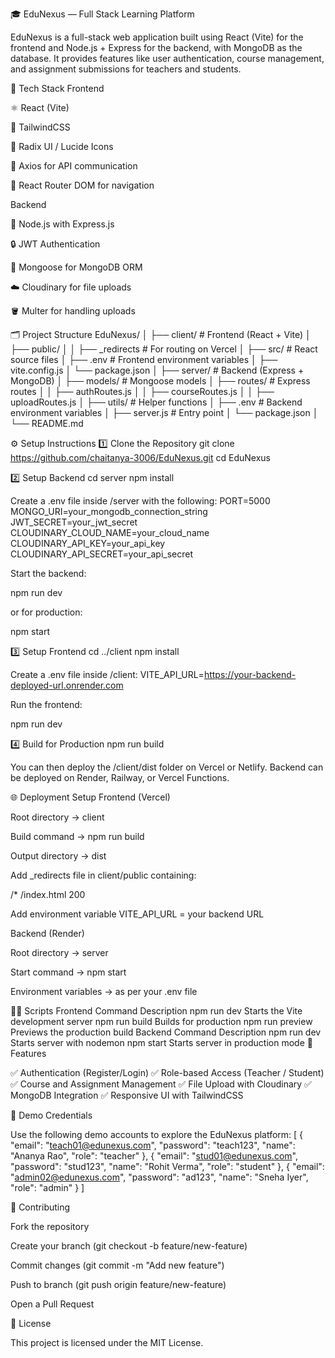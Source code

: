 🎓 EduNexus — Full Stack Learning Platform

EduNexus is a full-stack web application built using React (Vite) for the frontend and Node.js + Express for the backend, with MongoDB as the database.
It provides features like user authentication, course management, and assignment submissions for teachers and students.

🚀 Tech Stack
Frontend

⚛️ React (Vite)

💨 TailwindCSS

🎨 Radix UI / Lucide Icons

🔄 Axios for API communication

🌈 React Router DOM for navigation

Backend

🧠 Node.js with Express.js

🔒 JWT Authentication

🧩 Mongoose for MongoDB ORM

☁️ Cloudinary for file uploads

🪣 Multer for handling uploads

🗂️ Project Structure
EduNexus/
│
├── client/                # Frontend (React + Vite)
│   ├── public/
│   │   ├── _redirects     # For routing on Vercel
│   ├── src/               # React source files
│   ├── .env               # Frontend environment variables
│   ├── vite.config.js
│   └── package.json
│
├── server/                # Backend (Express + MongoDB)
│   ├── models/            # Mongoose models
│   ├── routes/            # Express routes
│   │   ├── authRoutes.js
│   │   ├── courseRoutes.js
│   │   ├── uploadRoutes.js
│   ├── utils/             # Helper functions
│   ├── .env               # Backend environment variables
│   ├── server.js          # Entry point
│   └── package.json
│
└── README.md

⚙️ Setup Instructions
1️⃣ Clone the Repository
git clone https://github.com/chaitanya-3006/EduNexus.git
cd EduNexus

2️⃣ Setup Backend
cd server
npm install

Create a .env file inside /server with the following:
PORT=5000
MONGO_URI=your_mongodb_connection_string
JWT_SECRET=your_jwt_secret
CLOUDINARY_CLOUD_NAME=your_cloud_name
CLOUDINARY_API_KEY=your_api_key
CLOUDINARY_API_SECRET=your_api_secret


Start the backend:

npm run dev


or for production:

npm start

3️⃣ Setup Frontend
cd ../client
npm install

Create a .env file inside /client:
VITE_API_URL=https://your-backend-deployed-url.onrender.com


Run the frontend:

npm run dev

4️⃣ Build for Production
npm run build


You can then deploy the /client/dist folder on Vercel or Netlify.
Backend can be deployed on Render, Railway, or Vercel Functions.

🌐 Deployment Setup
Frontend (Vercel)

Root directory → client

Build command → npm run build

Output directory → dist

Add _redirects file in client/public containing:

/*    /index.html   200


Add environment variable VITE_API_URL = your backend URL

Backend (Render)

Root directory → server

Start command → npm start

Environment variables → as per your .env file

🧑‍💻 Scripts
Frontend
Command	Description
npm run dev	Starts the Vite development server
npm run build	Builds for production
npm run preview	Previews the production build
Backend
Command	Description
npm run dev	Starts server with nodemon
npm start	Starts server in production mode
🧠 Features

✅ Authentication (Register/Login)
✅ Role-based Access (Teacher / Student)
✅ Course and Assignment Management
✅ File Upload with Cloudinary
✅ MongoDB Integration
✅ Responsive UI with TailwindCSS

🧪 Demo Credentials

Use the following demo accounts to explore the EduNexus platform:
[
  {
    "email": "teach01@edunexus.com",
    "password": "teach123",
    "name": "Ananya Rao",
    "role": "teacher"
  },
  {
    "email": "stud01@edunexus.com",
    "password": "stud123",
    "name": "Rohit Verma",
    "role": "student"
  },
  {
    "email": "admin02@edunexus.com",
    "password": "ad123",
    "name": "Sneha Iyer",
    "role": "admin"
  }
]


🤝 Contributing

Fork the repository

Create your branch (git checkout -b feature/new-feature)

Commit changes (git commit -m "Add new feature")

Push to branch (git push origin feature/new-feature)

Open a Pull Request

🧾 License

This project is licensed under the MIT License.
